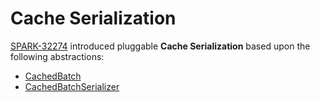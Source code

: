 # Cache Serialization

[SPARK-32274](https://issues.apache.org/jira/browse/SPARK-32274) introduced pluggable **Cache Serialization** based upon the following abstractions:

* [CachedBatch](CachedBatch.md)
* [CachedBatchSerializer](CachedBatchSerializer.md)
